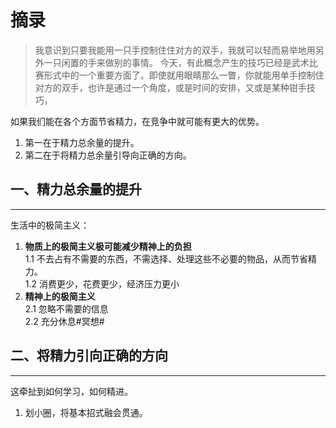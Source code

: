 # 摘录

>我意识到只要我能用一只手控制住住对方的双手，我就可以轻而易举地用另外一只闲置的手来做别的事情。
>今天，有此概念产生的技巧已经是武术比赛形式中的一个重要方面了。即使就用眼睛那么一瞥，你就能用单手控制住对方的双手，也许是通过一个角度，或是时间的安排，又或是某种钳手技巧，

如果我们能在各个方面节省精力，在竞争中就可能有更大的优势。  
1. 第一在于精力总余量的提升。
2. 第二在于将精力总余量引导向正确的方向。  

## 一、精力总余量的提升
---

生活中的极简主义：  
1. **物质上的极简主义极可能减少精神上的负担**  
1.1 不去占有不需要的东西，不需选择、处理这些不必要的物品，从而节省精力。  
1.2 消费更少，花费更少，经济压力更小
2. **精神上的极简主义**  
2.1 忽略不需要的信息  
2.2 充分休息#冥想#

## 二、将精力引向正确的方向
---
这牵扯到如何学习，如何精进。
1. 划小圈，将基本招式融会贯通。